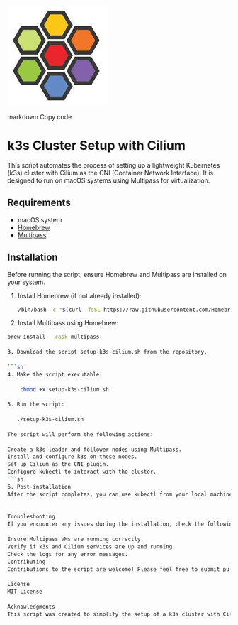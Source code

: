 
![](./logo.jpeg)

markdown
Copy code
# k3s Cluster Setup with Cilium

This script automates the process of setting up a lightweight Kubernetes (k3s) cluster with Cilium as the CNI (Container Network Interface). It is designed to run on macOS systems using Multipass for virtualization.

## Requirements

- macOS system
- [Homebrew](https://brew.sh/)
- [Multipass](https://multipass.run/)

## Installation

Before running the script, ensure Homebrew and Multipass are installed on your system.

1. Install Homebrew (if not already installed):
   ```sh
   /bin/bash -c "$(curl -fsSL https://raw.githubusercontent.com/Homebrew/install/HEAD/install.sh)"

2. Install Multipass using Homebrew:

```sh
brew install --cask multipass

3. Download the script setup-k3s-cilium.sh from the repository.

```sh
4. Make the script executable:

    chmod +x setup-k3s-cilium.sh

5. Run the script:

   ./setup-k3s-cilium.sh

The script will perform the following actions:

Create a k3s leader and follower nodes using Multipass.
Install and configure k3s on these nodes.
Set up Cilium as the CNI plugin.
Configure kubectl to interact with the cluster.
```sh
6. Post-installation
After the script completes, you can use kubectl from your local machine to interact with your k3s cluster. The Cilium CLI is also available for managing network policies and other Cilium-specific configurations.


Troubleshooting
If you encounter any issues during the installation, check the following:

Ensure Multipass VMs are running correctly.
Verify if k3s and Cilium services are up and running.
Check the logs for any error messages.
Contributing
Contributions to the script are welcome! Please feel free to submit pull requests or open issues for any enhancements or fixes.

License
MIT License

Acknowledgments
This script was created to simplify the setup of a k3s cluster with Cilium on macOS environments. Thanks to the developers of k3s, Cilium, and Multipass for their fantastic tools.
